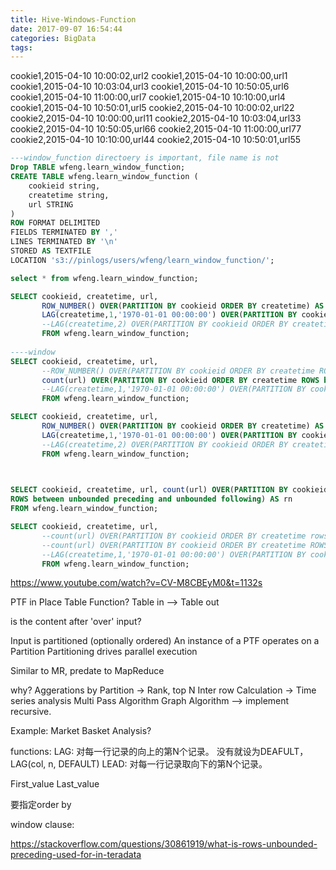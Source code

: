 ```yaml
---
title: Hive-Windows-Function
date: 2017-09-07 16:54:44
categories: BigData
tags:
---
```


cookie1,2015-04-10 10:00:02,url2
cookie1,2015-04-10 10:00:00,url1
cookie1,2015-04-10 10:03:04,url3
cookie1,2015-04-10 10:50:05,url6
cookie1,2015-04-10 11:00:00,url7
cookie1,2015-04-10 10:10:00,url4
cookie1,2015-04-10 10:50:01,url5
cookie2,2015-04-10 10:00:02,url22
cookie2,2015-04-10 10:00:00,url11
cookie2,2015-04-10 10:03:04,url33
cookie2,2015-04-10 10:50:05,url66
cookie2,2015-04-10 11:00:00,url77
cookie2,2015-04-10 10:10:00,url44
cookie2,2015-04-10 10:50:01,url55


```sql
---window_function directoery is important, file name is not 
Drop TABLE wfeng.learn_window_function;
CREATE TABLE wfeng.learn_window_function (
    cookieid string,
    createtime string,  
    url STRING       
) 
ROW FORMAT DELIMITED 
FIELDS TERMINATED BY ',' 
LINES TERMINATED BY '\n'
STORED AS TEXTFILE
LOCATION 's3://pinlogs/users/wfeng/learn_window_function/';

select * from wfeng.learn_window_function;

SELECT cookieid, createtime, url, 
       ROW_NUMBER() OVER(PARTITION BY cookieid ORDER BY createtime) AS rn,
       LAG(createtime,1,'1970-01-01 00:00:00') OVER(PARTITION BY cookieid ORDER BY createtime) AS last_1_time
       --LAG(createtime,2) OVER(PARTITION BY cookieid ORDER BY createtime) AS last_2_time
       FROM wfeng.learn_window_function;
       
----window 
SELECT cookieid, createtime, url, 
       --ROW_NUMBER() OVER(PARTITION BY cookieid ORDER BY createtime ROWS between unbounded preceding and current row) AS rn,
       count(url) OVER(PARTITION BY cookieid ORDER BY createtime ROWS between unbounded preceding and current row) AS rn
       --LAG(createtime,1,'1970-01-01 00:00:00') OVER(PARTITION BY cookieid ORDER BY createtime) AS last_1_time
       FROM wfeng.learn_window_function;

SELECT cookieid, createtime, url, 
       ROW_NUMBER() OVER(PARTITION BY cookieid ORDER BY createtime) AS rn,
       LAG(createtime,1,'1970-01-01 00:00:00') OVER(PARTITION BY cookieid ORDER BY createtime) AS last_1_time
       --LAG(createtime,2) OVER(PARTITION BY cookieid ORDER BY createtime) AS last_2_time
       FROM wfeng.learn_window_function;
       


SELECT cookieid, createtime, url, count(url) OVER(PARTITION BY cookieid ORDER BY createtime 
ROWS between unbounded preceding and unbounded following) AS rn 
FROM wfeng.learn_window_function;

SELECT cookieid, createtime, url, 
       --count(url) OVER(PARTITION BY cookieid ORDER BY createtime rows  between unbounded preceding and current row) AS rn
       --count(url) OVER(PARTITION BY cookieid ORDER BY createtime ROWS between unbounded preceding and current row) AS rn
       --LAG(createtime,1,'1970-01-01 00:00:00') OVER(PARTITION BY cookieid ORDER BY createtime) AS last_1_time
       FROM wfeng.learn_window_function;
```

https://www.youtube.com/watch?v=CV-M8CBEyM0&t=1132s

PTF
in Place Table Function?
Table in --> Table out

is the content after 'over' input?

Input is partitioned (optionally ordered)
An instance of a PTF operates on a Partition
Partitioning drives parallel execution

Similar to MR, predate to MapReduce

why?
Aggerations by Partition -> Rank, top N
Inter row Calculation -> Time series analysis
Multi Pass Algorithm
Graph Algorithm --> implement recursive.

Example: Market  Basket Analysis? 

functions:
LAG: 对每一行记录的向上的第N个记录。 没有就设为DEAFULT， LAG(col, n, DEFAULT)
LEAD: 对每一行记录取向下的第N个记录。

First_value
Last_value

要指定order by

window clause:

https://stackoverflow.com/questions/30861919/what-is-rows-unbounded-preceding-used-for-in-teradata












